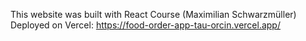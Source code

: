 This website was built with React Course (Maximilian Schwarzmüller)
Deployed on Vercel: https://food-order-app-tau-orcin.vercel.app/